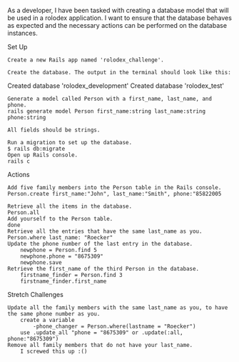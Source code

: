 As a developer, I have been tasked with creating a database model that will be used in a rolodex application. I want to ensure that the database behaves as expected and the necessary actions can be performed on the database instances.

Set Up

    Create a new Rails app named 'rolodex_challenge'.

    Create the database. The output in the terminal should look like this:

Created database 'rolodex_development'
Created database 'rolodex_test'
    
    Generate a model called Person with a first_name, last_name, and phone. 
    rails generate model Person first_name:string last_name:string phone:string
    
    All fields should be strings.
    
    Run a migration to set up the database.
    $ rails db:migrate
    Open up Rails console.
    rails c
Actions

    Add five family members into the Person table in the Rails console.
    Person.create first_name:"John", last_name:"Smith", phone:"85822005

    Retrieve all the items in the database.
    Person.all
    Add yourself to the Person table.
    done
    Retrieve all the entries that have the same last_name as you.
    Person.where last_name: "Roecker"
    Update the phone number of the last entry in the database.
        newphone = Person.find 5
        newphone.phone = "8675309"
        newphone.save
    Retrieve the first_name of the third Person in the database.
        firstname_finder = Person.find 3
        firstname_finder.first_name
Stretch Challenges

    Update all the family members with the same last_name as you, to have the same phone number as you.
        create a variable
            -phone_changer = Person.where(lastname = "Roecker")
        use .update_all "phone = "8675309" or .update(:all, phone:"8675309")
    Remove all family members that do not have your last_name.
        I screwed this up :()
